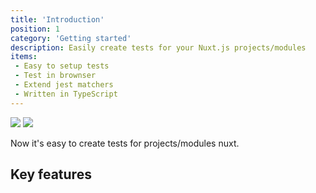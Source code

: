 ```yaml
---
title: 'Introduction'
position: 1
category: 'Getting started'
description: Easily create tests for your Nuxt.js projects/modules
items:
 - Easy to setup tests
 - Test in brownser
 - Extend jest matchers
 - Written in TypeScript
---
```


<img src="/preview.svg" class="light-img" :alt="description" />
<img src="/preview-dark.svg" class="dark-img" :alt="description" />

Now it's easy to create tests for projects/modules nuxt.

## Key features

<list :items="items"></list>
